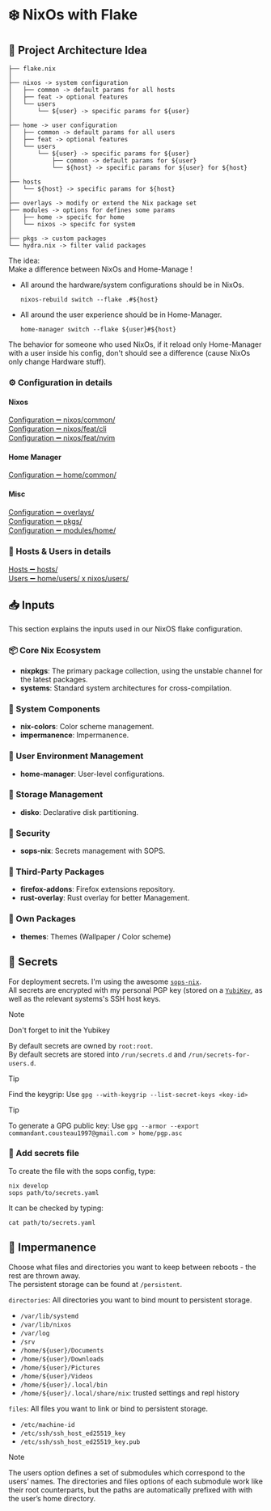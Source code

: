 # ❄️ NixOs with Flake

## 📐 Project Architecture Idea

```
├── flake.nix
│
├── nixos -> system configuration
│   ├── common -> default params for all hosts
│   ├── feat -> optional features  
│   └── users 
│       └── ${user} -> specific params for ${user} 
│
├── home -> user configuration
│   ├── common -> default params for all users
│   ├── feat -> optional features  
│   └── users 
│       └── ${user} -> specific params for ${user} 
│           ├── common -> default params for ${user}
│           └── ${host} -> specific params for ${user} for ${host}
│
├── hosts
│   └── ${host} -> specific params for ${host}
│
├── overlays -> modify or extend the Nix package set
├── modules -> options for defines some params  
│   ├── home -> specifc for home
│   └── nixos -> specifc for system
│
├── pkgs -> custom packages
└── hydra.nix -> filter valid packages
```

The idea:\
Make a difference between NixOs and Home-Manage !

- All around the hardware/system configurations should be in NixOs.
  ```cli
  nixos-rebuild switch --flake .#${host}
  ```
- All around the user experience should be in Home-Manager.
  ```cli
  home-manager switch --flake ${user}#${host}
  ```

The behavior for someone who used NixOs, if it reload only Home-Manager with a user inside his config, don't should see a difference (cause NixOs only change Hardware stuff).

### ⚙️ Configuration in details

#### Nixos

[Configuration ➖ nixos/common/](doc/nixos/common.md)\
[Configuration ➖ nixos/feat/cli](doc/nixos/feat/cli.md)\
[Configuration ➖ nixos/feat/nvim](doc/nixos/feat/nvim.md)

#### Home Manager

[Configuration ➖ home/common/](doc/home/common.md)

#### Misc

[Configuration ➖ overlays/](doc/overlays.md)\
[Configuration ➖ pkgs/](doc/pkgs.md)\
[Configuration ➖ modules/home/](doc/modules.md)

### 👥 Hosts & Users in details

[Hosts ➖ hosts/](doc/hosts.md)\
[Users ➖ home/users/ x nixos/users/](doc/users.md)

## 📥 Inputs

This section explains the inputs used in our NixOS flake configuration.

### 📦 Core Nix Ecosystem

- **nixpkgs**: The primary package collection, using the unstable channel for the latest packages.
- **systems**: Standard system architectures for cross-compilation.

### 🧩 System Components

- **nix-colors**: Color scheme management.
- **impermanence**: Impermanence.

### 👤 User Environment Management

- **home-manager**: User-level configurations.

### 💾 Storage Management

- **disko**: Declarative disk partitioning.

### 🔐 Security

- **sops-nix**: Secrets management with SOPS.

### 🔌 Third-Party Packages

- **firefox-addons**: Firefox extensions repository.
- **rust-overlay**: Rust overlay for better Management.

### 🎨 Own Packages

- **themes**: Themes (Wallpaper / Color scheme)

## 🔐 Secrets

For deployment secrets. I'm using the awesome [`sops-nix`](https://github.com/Mic92/sops-nix).\
All secrets are encrypted with my personal PGP key (stored on a [`YubiKey`](https://www.yubico.com/), as well as the relevant systems's SSH host keys.

> [!NOTE]
> Don't forget to init the Yubikey

By default secrets are owned by `root:root`.\
By default secrets are stored into `/run/secrets.d` and `/run/secrets-for-users.d`.

> [!TIP]
> Find the keygrip: Use `gpg --with-keygrip --list-secret-keys <key-id>`

> [!TIP]
> To generate a GPG public key: Use `gpg --armor --export commandant.cousteau1997@gmail.com > home/pgp.asc`

### 📄 Add secrets file
To create the file with the sops config, type:
```shell
nix develop
sops path/to/secrets.yaml
```
It can be checked by typing:
```shell
cat path/to/secrets.yaml
```

## 💾 Impermanence

Choose what files and directories you want to keep between reboots - the rest are thrown away.\
The persistent storage can be found at `/persistent`.

`directories`: All directories you want to bind mount to persistent storage.
- `/var/lib/systemd`
- `/var/lib/nixos`
- `/var/log`
- `/srv`
- `/home/${user}/Documents`
- `/home/${user}/Downloads`
- `/home/${user}/Pictures`
- `/home/${user}/Videos`
- `/home/${user}/.local/bin`
- `/home/${user}/.local/share/nix`: trusted settings and repl history

`files`: All files you want to link or bind to persistent storage.
- `/etc/machine-id`
- `/etc/ssh/ssh_host_ed25519_key`
- `/etc/ssh/ssh_host_ed25519_key.pub`

> [!NOTE]
> The users option defines a set of submodules which correspond to the users’ names. 
> The directories and files options of each submodule work like their root counterparts, but the paths are automatically prefixed with with the user’s home directory.


